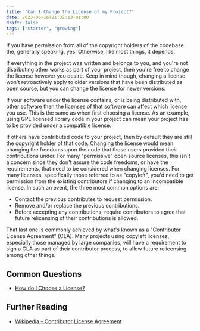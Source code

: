 ```yaml
---
title: "Can I Change the License of my Project?"
date: 2023-06-16T21:32:13+01:00
draft: false
tags: ["starter", "growing"]
---
```


If you have permission from all of the copyright holders of the codebase the, generally speaking, yes! Otherwise, like most things, it depends.

If everything in the project was written and belongs to you, and you're not distributing other works as part of your project, then you're free to change the license however you desire. Keep in mind though, changing a license won't retroactively apply to older versions that have been distributed as open source, but you can change the license for newer versions.

If your software under the license contains, or is being distributed with, other software then the licenses of that software can affect which license you use. This is the same as when first choosing a license. As an example, using GPL licensed library code in your project can mean your project has to be provided under a compatible license.

If others have contributed code to your project, then by default they are still the copyright holder of that code. Changing the license would mean changing the freedoms upon the code that those users provided their contributions under. For many "permissive" open source licenses, this isn't a concern since they don't assure the code freedoms, or have the requirements, that need to be considered when changing licenses. For many licenses, specifically those referred to as "copyleft", you'd need to get permission from the existing contributors if changing to an incompatible license. In such an event, the three most common options are:

- Contact the previous contributes to request permission.
- Remove and/or replace the previous contributions.
- Before accepting any contributions, require contributors to agree that future relicensing of their contributions is allowed.

That last one is commonly achieved by what's known as a "Contributor License Agreement" (CLA). Many projects using copyleft licenses, especially those managed by large companies, will have a requirement to sign a CLA as part of their contributor  process, to allow future relicensing among other things.

## Common Questions

- [How do I Choose a License?](/articles/choosing-a-license/)

## Further Reading

- [Wikipedia - Contributor License Agreement](https://en.wikipedia.org/wiki/Contributor_License_Agreement)